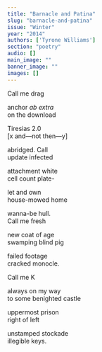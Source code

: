 ```yaml
---
title: "Barnacle and Patina"
slug: "barnacle-and-patina"
issue: "Winter"
year: "2014"
authors: ['Tyrone Williams']
section: "poetry"
audio: []
main_image: ""
banner_image: ""
images: []
---
```

Call me drag  
   
 anchor *ab extra*  
 on the download  
   
 Tiresias 2.0  
 [x and—not then—y]  
   
 abridged. Call  
 update infected  
   
 attachment white  
 cell count plate-  
   
 let and own  
 house-mowed home  
   
 wanna-be hull.  
 Call me fresh  
   
 new coat of age  
 swamping blind pig  
   
 failed footage  
 cracked monocle.  
   
 Call me K  
   
 always on my way  
 to some benighted castle  
   
 uppermost prison  
 right of left  
   
 unstamped stockade  
 illegible keys.

